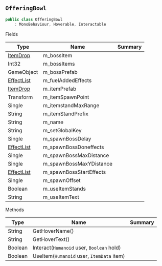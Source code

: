 ## `OfferingBowl`

```csharp
public class OfferingBowl
    : MonoBehaviour, Hoverable, Interactable

```

Fields

| Type | Name | Summary | 
| --- | --- | --- | 
| [ItemDrop](./ItemDrop.md) | m_bossItem |  | 
| Int32 | m_bossItems |  | 
| GameObject | m_bossPrefab |  | 
| [EffectList](./EffectList.md) | m_fuelAddedEffects |  | 
| [ItemDrop](./ItemDrop.md) | m_itemPrefab |  | 
| Transform | m_itemSpawnPoint |  | 
| Single | m_itemstandMaxRange |  | 
| String | m_itemStandPrefix |  | 
| String | m_name |  | 
| String | m_setGlobalKey |  | 
| Single | m_spawnBossDelay |  | 
| [EffectList](./EffectList.md) | m_spawnBossDoneffects |  | 
| Single | m_spawnBossMaxDistance |  | 
| Single | m_spawnBossMaxYDistance |  | 
| [EffectList](./EffectList.md) | m_spawnBossStartEffects |  | 
| Single | m_spawnOffset |  | 
| Boolean | m_useItemStands |  | 
| String | m_useItemText |  | 


Methods

| Type | Name | Summary | 
| --- | --- | --- | 
| String | GetHoverName() |  | 
| String | GetHoverText() |  | 
| Boolean | Interact(`Humanoid` user, `Boolean` hold) |  | 
| Boolean | UseItem(`Humanoid` user, `ItemData` item) |  | 


